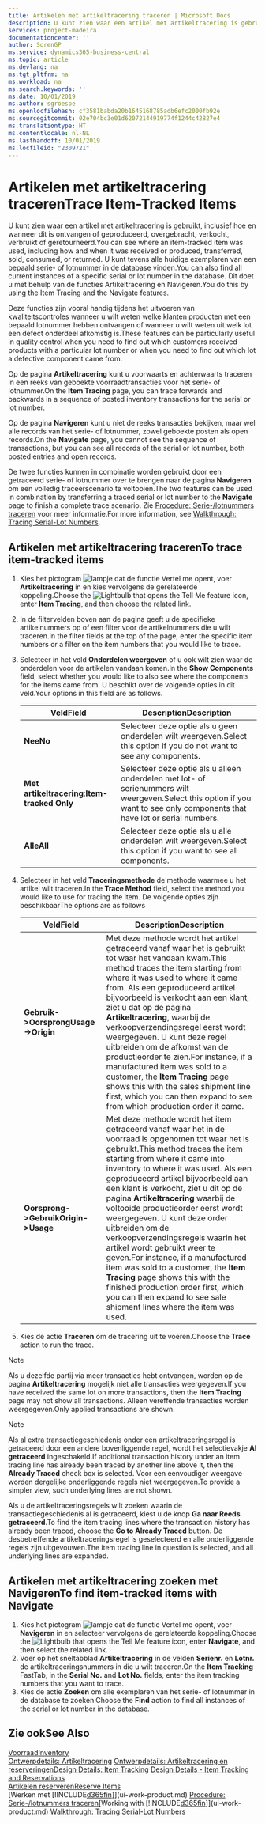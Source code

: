 ```yaml
---
title: Artikelen met artikeltracering traceren | Microsoft Docs
description: U kunt zien waar een artikel met artikeltracering is gebruikt, inclusief hoe en wanneer dit is ontvangen of geproduceerd, overgebracht, verkocht, verbruikt of geretourneerd. U kunt tevens alle huidige exemplaren van een bepaald serie- of lotnummer in de database vinden. Dit doet u met behulp van de functies Artikeltracering en Navigeren.
services: project-madeira
documentationcenter: ''
author: SorenGP
ms.service: dynamics365-business-central
ms.topic: article
ms.devlang: na
ms.tgt_pltfrm: na
ms.workload: na
ms.search.keywords: ''
ms.date: 10/01/2019
ms.author: sgroespe
ms.openlocfilehash: cf3581babda20b1645168785adb6efc2000fb92e
ms.sourcegitcommit: 02e704bc3e01d62072144919774f1244c42827e4
ms.translationtype: HT
ms.contentlocale: nl-NL
ms.lasthandoff: 10/01/2019
ms.locfileid: "2309721"
---
```

# <a name="trace-item-tracked-items"></a><span data-ttu-id="73a98-105">Artikelen met artikeltracering traceren</span><span class="sxs-lookup"><span data-stu-id="73a98-105">Trace Item-Tracked Items</span></span>
<span data-ttu-id="73a98-106">U kunt zien waar een artikel met artikeltracering is gebruikt, inclusief hoe en wanneer dit is ontvangen of geproduceerd, overgebracht, verkocht, verbruikt of geretourneerd.</span><span class="sxs-lookup"><span data-stu-id="73a98-106">You can see where an item-tracked item was used, including how and when it was received or produced, transferred, sold, consumed, or returned.</span></span> <span data-ttu-id="73a98-107">U kunt tevens alle huidige exemplaren van een bepaald serie- of lotnummer in de database vinden.</span><span class="sxs-lookup"><span data-stu-id="73a98-107">You can also find all current instances of a specific serial or lot number in the database.</span></span> <span data-ttu-id="73a98-108">Dit doet u met behulp van de functies Artikeltracering en Navigeren.</span><span class="sxs-lookup"><span data-stu-id="73a98-108">You do this by using the Item Tracing and the Navigate features.</span></span>  

 <span data-ttu-id="73a98-109">Deze functies zijn vooral handig tijdens het uitvoeren van kwaliteitscontroles wanneer u wilt weten welke klanten producten met een bepaald lotnummer hebben ontvangen of wanneer u wilt weten uit welk lot een defect onderdeel afkomstig is.</span><span class="sxs-lookup"><span data-stu-id="73a98-109">These features can be particularly useful in quality control when you need to find out which customers received products with a particular lot number or when you need to find out which lot a defective component came from.</span></span>  

 <span data-ttu-id="73a98-110">Op de pagina **Artikeltracering** kunt u voorwaarts en achterwaarts traceren in een reeks van geboekte voorraadtransacties voor het serie- of lotnummer.</span><span class="sxs-lookup"><span data-stu-id="73a98-110">On the **Item Tracing** page, you can trace forwards and backwards in a sequence of posted inventory transactions for the serial or lot number.</span></span>  

 <span data-ttu-id="73a98-111">Op de pagina **Navigeren** kunt u niet de reeks transacties bekijken, maar wel alle records van het serie- of lotnummer, zowel geboekte posten als open records.</span><span class="sxs-lookup"><span data-stu-id="73a98-111">On the **Navigate** page, you cannot see the sequence of transactions, but you can see all records of the serial or lot number, both posted entries and open records.</span></span>  

 <span data-ttu-id="73a98-112">De twee functies kunnen in combinatie worden gebruikt door een getraceerd serie- of lotnummer over te brengen naar de pagina **Navigeren** om een volledig traceerscenario te voltooien.</span><span class="sxs-lookup"><span data-stu-id="73a98-112">The two features can be used in combination by transferring a traced serial or lot number to the **Navigate** page to finish a complete trace scenario.</span></span> <span data-ttu-id="73a98-113">Zie [Procedure: Serie-/lotnummers traceren](walkthrough-tracing-serial-lot-numbers.md) voor meer informatie.</span><span class="sxs-lookup"><span data-stu-id="73a98-113">For more information, see [Walkthrough: Tracing Serial-Lot Numbers](walkthrough-tracing-serial-lot-numbers.md).</span></span>  

## <a name="to-trace-item-tracked-items"></a><span data-ttu-id="73a98-114">Artikelen met artikeltracering traceren</span><span class="sxs-lookup"><span data-stu-id="73a98-114">To trace item-tracked items</span></span>  

1.  <span data-ttu-id="73a98-115">Kies het pictogram ![lampje dat de functie Vertel me opent](media/ui-search/search_small.png "Vertel me wat u wilt doen"), voer **Artikeltracering** in en kies vervolgens de gerelateerde koppeling.</span><span class="sxs-lookup"><span data-stu-id="73a98-115">Choose the ![Lightbulb that opens the Tell Me feature](media/ui-search/search_small.png "Tell me what you want to do") icon, enter **Item Tracing**, and then choose the related link.</span></span>  
2.  <span data-ttu-id="73a98-116">In de filtervelden boven aan de pagina geeft u de specifieke artikelnummers op of een filter voor de artikelnummers die u wilt traceren.</span><span class="sxs-lookup"><span data-stu-id="73a98-116">In the filter fields at the top of the page, enter the specific item numbers or a filter on the item numbers that you would like to trace.</span></span>  
3.  <span data-ttu-id="73a98-117">Selecteer in het veld **Onderdelen weergeven** of u ook wilt zien waar de onderdelen voor de artikelen vandaan komen.</span><span class="sxs-lookup"><span data-stu-id="73a98-117">In the **Show Components** field, select whether you would like to also see where the components for the items came from.</span></span> <span data-ttu-id="73a98-118">U beschikt over de volgende opties in dit veld.</span><span class="sxs-lookup"><span data-stu-id="73a98-118">Your options in this field are as follows.</span></span>  

    |<span data-ttu-id="73a98-119">Veld</span><span class="sxs-lookup"><span data-stu-id="73a98-119">Field</span></span>|<span data-ttu-id="73a98-120">Description</span><span class="sxs-lookup"><span data-stu-id="73a98-120">Description</span></span>|  
    |----------------------------------|---------------------------------------|  
    |<span data-ttu-id="73a98-121">**Nee**</span><span class="sxs-lookup"><span data-stu-id="73a98-121">**No**</span></span>|<span data-ttu-id="73a98-122">Selecteer deze optie als u geen onderdelen wilt weergeven.</span><span class="sxs-lookup"><span data-stu-id="73a98-122">Select this option if you do not want to see any components.</span></span>|  
    |<span data-ttu-id="73a98-123">**Met artikeltracering**:</span><span class="sxs-lookup"><span data-stu-id="73a98-123">**Item-tracked Only**</span></span>|<span data-ttu-id="73a98-124">Selecteer deze optie als u alleen onderdelen met lot- of serienummers wilt weergeven.</span><span class="sxs-lookup"><span data-stu-id="73a98-124">Select this option if you want to see only components that have lot or serial numbers.</span></span>|  
    |<span data-ttu-id="73a98-125">**Alle**</span><span class="sxs-lookup"><span data-stu-id="73a98-125">**All**</span></span>|<span data-ttu-id="73a98-126">Selecteer deze optie als u alle onderdelen wilt weergeven.</span><span class="sxs-lookup"><span data-stu-id="73a98-126">Select this option if you want to see all components.</span></span>|  

4.  <span data-ttu-id="73a98-127">Selecteer in het veld **Traceringsmethode** de methode waarmee u het artikel wilt traceren.</span><span class="sxs-lookup"><span data-stu-id="73a98-127">In the **Trace Method** field, select the method you would like to use for tracing the item.</span></span> <span data-ttu-id="73a98-128">De volgende opties zijn beschikbaar</span><span class="sxs-lookup"><span data-stu-id="73a98-128">The options are as follows</span></span>  

    |<span data-ttu-id="73a98-129">Veld</span><span class="sxs-lookup"><span data-stu-id="73a98-129">Field</span></span>|<span data-ttu-id="73a98-130">Description</span><span class="sxs-lookup"><span data-stu-id="73a98-130">Description</span></span>|  
    |----------------------------------|---------------------------------------|  
    |<span data-ttu-id="73a98-131">**Gebruik->Oorsprong**</span><span class="sxs-lookup"><span data-stu-id="73a98-131">**Usage->Origin**</span></span>|<span data-ttu-id="73a98-132">Met deze methode wordt het artikel getraceerd vanaf waar het is gebruikt tot waar het vandaan kwam.</span><span class="sxs-lookup"><span data-stu-id="73a98-132">This method traces the item starting from where it was used to where it came from.</span></span> <span data-ttu-id="73a98-133">Als een geproduceerd artikel bijvoorbeeld is verkocht aan een klant, ziet u dat op de pagina **Artikeltracering**, waarbij de verkoopverzendingsregel eerst wordt weergegeven. U kunt deze regel uitbreiden om de afkomst van de productieorder te zien.</span><span class="sxs-lookup"><span data-stu-id="73a98-133">For instance, if a manufactured item was sold to a customer, the **Item Tracing** page shows this with the sales shipment line first, which you can then expand to see from which production order it came.</span></span>|  
    |<span data-ttu-id="73a98-134">**Oorsprong->Gebruik**</span><span class="sxs-lookup"><span data-stu-id="73a98-134">**Origin->Usage**</span></span>|<span data-ttu-id="73a98-135">Met deze methode wordt het item getraceerd vanaf waar het in de voorraad is opgenomen tot waar het is gebruikt.</span><span class="sxs-lookup"><span data-stu-id="73a98-135">This method traces the item starting from where it came into inventory to where it was used.</span></span> <span data-ttu-id="73a98-136">Als een geproduceerd artikel bijvoorbeeld aan een klant is verkocht, ziet u dit op de pagina **Artikeltracering** waarbij de voltooide productieorder eerst wordt weergegeven. U kunt deze order uitbreiden om de verkoopverzendingsregels waarin het artikel wordt gebruikt weer te geven.</span><span class="sxs-lookup"><span data-stu-id="73a98-136">For instance, if a manufactured item was sold to a customer, the **Item Tracing** page shows this with the finished production order first, which you can then expand to see sale shipment lines where the item was used.</span></span>|  

5.  <span data-ttu-id="73a98-137">Kies de actie **Traceren** om de tracering uit te voeren.</span><span class="sxs-lookup"><span data-stu-id="73a98-137">Choose the **Trace** action to run the trace.</span></span>  

> [!NOTE]  
>  <span data-ttu-id="73a98-138">Als u dezelfde partij via meer transacties hebt ontvangen, worden op de pagina **Artikeltracering** mogelijk niet alle transacties weergegeven.</span><span class="sxs-lookup"><span data-stu-id="73a98-138">If you have received the same lot on more transactions, then the **Item Tracing** page may not show all transactions.</span></span> <span data-ttu-id="73a98-139">Alleen vereffende transacties worden weergegeven.</span><span class="sxs-lookup"><span data-stu-id="73a98-139">Only applied transactions are shown.</span></span>  

> [!NOTE]  
>  <span data-ttu-id="73a98-140">Als al extra transactiegeschiedenis onder een artikeltraceringsregel is getraceerd door een andere bovenliggende regel, wordt het selectievakje **Al getraceerd** ingeschakeld.</span><span class="sxs-lookup"><span data-stu-id="73a98-140">If additional transaction history under an item tracing line has already been traced by another line above it, then the **Already Traced** check box is selected.</span></span> <span data-ttu-id="73a98-141">Voor een eenvoudiger weergave worden dergelijke onderliggende regels niet weergegeven.</span><span class="sxs-lookup"><span data-stu-id="73a98-141">To provide a simpler view, such underlying lines are not shown.</span></span>  
>   
>  <span data-ttu-id="73a98-142">Als u de artikeltraceringsregels wilt zoeken waarin de transactiegeschiedenis al is getraceerd, kiest u de knop **Ga naar Reeds getraceerd**.</span><span class="sxs-lookup"><span data-stu-id="73a98-142">To find the item tracing lines where the transaction history has already been traced, choose the **Go to Already Traced** button.</span></span> <span data-ttu-id="73a98-143">De desbetreffende artikeltraceringsregel is geselecteerd en alle onderliggende regels zijn uitgevouwen.</span><span class="sxs-lookup"><span data-stu-id="73a98-143">The item tracing line in question is selected, and all underlying lines are expanded.</span></span>  

## <a name="to-find-item-tracked-items-with-navigate"></a><span data-ttu-id="73a98-144">Artikelen met artikeltracering zoeken met Navigeren</span><span class="sxs-lookup"><span data-stu-id="73a98-144">To find item-tracked items with Navigate</span></span>  

1.  <span data-ttu-id="73a98-145">Kies het pictogram ![lampje dat de functie Vertel me opent](media/ui-search/search_small.png "Vertel me wat u wilt doen"), voer **Navigeren** in en selecteer vervolgens de gerelateerde koppeling.</span><span class="sxs-lookup"><span data-stu-id="73a98-145">Choose the ![Lightbulb that opens the Tell Me feature](media/ui-search/search_small.png "Tell me what you want to do") icon, enter **Navigate**, and then select the related link.</span></span>  
2.  <span data-ttu-id="73a98-146">Voer op het sneltabblad **Artikeltracering** in de velden **Serienr.** en **Lotnr.** de artikeltraceringsnummers in die u wilt traceren.</span><span class="sxs-lookup"><span data-stu-id="73a98-146">On the **Item Tracking** FastTab, in the **Serial No.** and **Lot No.** fields, enter the item tracking numbers that you want to trace.</span></span>  
3.  <span data-ttu-id="73a98-147">Kies de actie **Zoeken** om alle exemplaren van het serie- of lotnummer in de database te zoeken.</span><span class="sxs-lookup"><span data-stu-id="73a98-147">Choose the **Find** action to find all instances of the serial or lot number in the database.</span></span>  

## <a name="see-also"></a><span data-ttu-id="73a98-148">Zie ook</span><span class="sxs-lookup"><span data-stu-id="73a98-148">See Also</span></span>  
[<span data-ttu-id="73a98-149">Voorraad</span><span class="sxs-lookup"><span data-stu-id="73a98-149">Inventory</span></span>](inventory-manage-inventory.md)  
<span data-ttu-id="73a98-150">[Ontwerpdetails: Artikeltracering](design-details-item-tracking.md)
[Ontwerpdetails: Artikeltracering en reserveringen](design-details-item-tracking-and-reservations.md)</span><span class="sxs-lookup"><span data-stu-id="73a98-150">[Design Details: Item Tracking](design-details-item-tracking.md)
[Design Details - Item Tracking and Reservations](design-details-item-tracking-and-reservations.md)</span></span>  
[<span data-ttu-id="73a98-151">Artikelen reserveren</span><span class="sxs-lookup"><span data-stu-id="73a98-151">Reserve Items</span></span>](inventory-how-to-reserve-items.md)  
<span data-ttu-id="73a98-152">[Werken met [!INCLUDE[d365fin](includes/d365fin_md.md)]](ui-work-product.md)
[Procedure: Serie-/lotnummers traceren](walkthrough-tracing-serial-lot-numbers.md)</span><span class="sxs-lookup"><span data-stu-id="73a98-152">[Working with [!INCLUDE[d365fin](includes/d365fin_md.md)]](ui-work-product.md)
[Walkthrough: Tracing Serial-Lot Numbers](walkthrough-tracing-serial-lot-numbers.md)</span></span>
